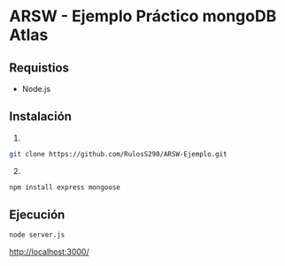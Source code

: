 # ARSW - Ejemplo Práctico mongoDB Atlas

## Requistios

* Node.js

## Instalación


1. 
```bash
git clone https://github.com/RulosS290/ARSW-Ejemplo.git
```

2.
```bash
npm install express mongoose
```

## Ejecución

```bash
node server.js
```

[http://localhost:3000/](http://localhost:3000/)
